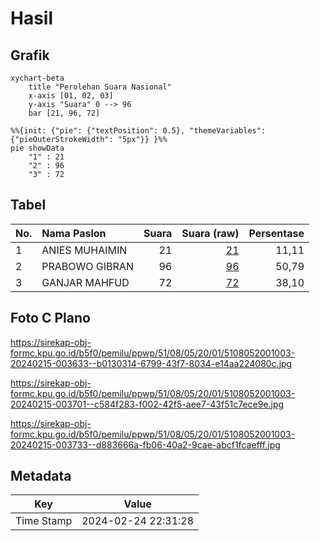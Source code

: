 # Hasil

## Grafik

```mermaid
xychart-beta
    title "Perolehan Suara Nasional"
    x-axis [01, 02, 03]
    y-axis "Suara" 0 --> 96
    bar [21, 96, 72]
```

```mermaid
%%{init: {"pie": {"textPosition": 0.5}, "themeVariables": {"pieOuterStrokeWidth": "5px"}} }%%
pie showData
    "1" : 21
    "2" : 96
    "3" : 72
```

## Tabel

| No. | Nama Paslon    | Suara | Suara (raw) | Persentase |
|:--- |:-------------- | -----:| -----------:| ----------:|
| 1   | ANIES MUHAIMIN | 21    | [21][p-1]   | 11,11      |
| 2   | PRABOWO GIBRAN | 96    | [96][p-2]   | 50,79      |
| 3   | GANJAR MAHFUD  | 72    | [72][p-3]   | 38,10      |


[p-1]: https://github.com/gigit-pemilu/pemilu-2024/blob/main/pilpres/hitung-suara/sub/51-bali/sub/08-buleleng/sub/05-sukasada/sub/2001-pancasari/sub/003-tps/sub/paslon-1.txt
[p-2]: https://github.com/gigit-pemilu/pemilu-2024/blob/main/pilpres/hitung-suara/sub/51-bali/sub/08-buleleng/sub/05-sukasada/sub/2001-pancasari/sub/003-tps/sub/paslon-2.txt
[p-3]: https://github.com/gigit-pemilu/pemilu-2024/blob/main/pilpres/hitung-suara/sub/51-bali/sub/08-buleleng/sub/05-sukasada/sub/2001-pancasari/sub/003-tps/sub/paslon-3.txt

## Foto C Plano

https://sirekap-obj-formc.kpu.go.id/b5f0/pemilu/ppwp/51/08/05/20/01/5108052001003-20240215-003633--b0130314-6799-43f7-8034-e14aa224080c.jpg

https://sirekap-obj-formc.kpu.go.id/b5f0/pemilu/ppwp/51/08/05/20/01/5108052001003-20240215-003701--c584f283-f002-42f5-aee7-43f51c7ece9e.jpg

https://sirekap-obj-formc.kpu.go.id/b5f0/pemilu/ppwp/51/08/05/20/01/5108052001003-20240215-003733--d883666a-fb06-40a2-9cae-abcf1fcaefff.jpg


## Metadata

| Key        | Value               |
| ---------- | ------------------- |
| Time Stamp | 2024-02-24 22:31:28 |



